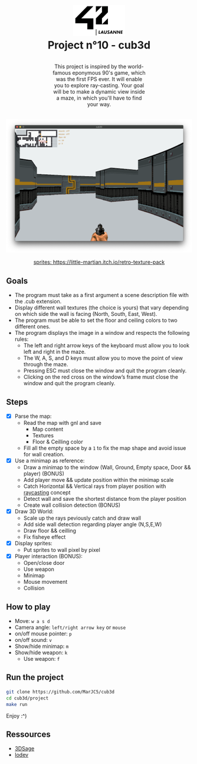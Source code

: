 <h1 align="center" style="text-align: center">
    <img alt="42Lausanne" title="42Lausanne" src="https://github.com/MarJC5/42/blob/main/42_logo.svg" width="140"> </br>
    Project n°10 - cub3d
    <h4 align="center" style="width: 50%; margin: 2rem auto; font-weight: normal; text-align: center"> 
     This project is inspired by the world-famous eponymous 90's game, which was the first FPS ever. It will enable you to explore ray-casting. Your goal will be to make a dynamic view inside a maze, in which you'll have to find your way.
    </h4>
</h1>

<a href="https://little-martian.itch.io/retro-texture-pack">
  <p align="center">
    <img src="./doc/img/screenshot.png" alt="sprites: https://little-martian.itch.io/ - @little-martian"/>
  </p`>
  <p align="center">sprites: https://little-martian.itch.io/retro-texture-pack</p>
</a>

## Goals

- The program must take as a first argument a scene description file with the .cub
  extension.
- Display different wall textures (the choice is yours) that vary depending on which
  side the wall is facing (North, South, East, West).
- The program must be able to set the floor and ceiling colors to two different ones.
- The program displays the image in a window and respects the following rules:
  - The left and right arrow keys of the keyboard must allow you to look left and
  right in the maze.
  - The W, A, S, and D keys must allow you to move the point of view through
  the maze.
  - Pressing ESC must close the window and quit the program cleanly.
  - Clicking on the red cross on the window’s frame must close the window and
  quit the program cleanly.

## Steps
- [x] Parse the map:
  - Read the map with gnl and save
    - Map content
    - Textures
    - Floor & Ceilling color
  - Fill all the empty space by a ``1`` to fix the map shape and avoid issue for wall creation.
- [x] Use a minimap as reference:
  - Draw a minimap to the window (Wall, Ground, Empty space, Door && player) (BONUS)
  - Add player move && update position within the minimap scale
  - Catch Horizontal && Vertical rays from player position with [raycasting](https://en.wikipedia.org/wiki/Ray_casting) concept
  - Detect wall and save the shortest distance from the player position
  - Create wall collision detection (BONUS)
- [x] Draw 3D World:
  - Scale up the rays peviously catch and draw wall
  - Add side wall detection regarding player angle (N,S,E,W)
  - Draw floor && ceilling
  - Fix fisheye effect
- [x] Display sprites:
  - Put sprites to wall pixel by pixel
- [x] Player interaction (BONUS):
  - Open/close door
  - Use weapon
  - Minimap
  - Mouse movement
  - Collision

## How to play

- Move: ``w a s d``
- Camera angle: ``left/right arrow key`` or ``mouse``
- on/off mouse pointer: ``p``
- on/off sound: ``v``
- Show/hide minimap: ``m``
- Show/hide weapon: ``k``
    - Use weapon: ``f``

## Run the project

```bash
git clone https://github.com/MarJC5/cub3d
cd cub3d/project
make run
```

Enjoy :^)
  
## Ressources
  - [3DSage](https://www.youtube.com/c/3DSage/featured)
  - [lodev](https://lodev.org/cgtutor/raycasting.html)
